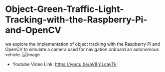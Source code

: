 # Object-Green-Traffic-Light-Tracking-with-the-Raspberry-Pi-and-OpenCV
we explore the implementation of object tracking with the Raspberry Pi and OpenCV to simulate a camera used for navigation onboard an autonomous vehicle.
![image](https://user-images.githubusercontent.com/112987383/223989225-142dff5f-3fde-4720-92be-4ebd5ad90dac.png)
+ Youtube Video Link: 
https://youtu.be/aV8h1LcayTk
